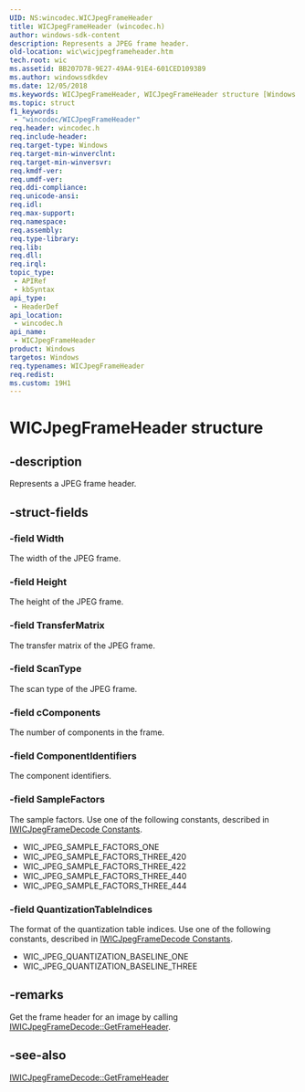 ```yaml
---
UID: NS:wincodec.WICJpegFrameHeader
title: WICJpegFrameHeader (wincodec.h)
author: windows-sdk-content
description: Represents a JPEG frame header.
old-location: wic\wicjpegframeheader.htm
tech.root: wic
ms.assetid: BB207D78-9E27-49A4-91E4-601CED109389
ms.author: windowssdkdev
ms.date: 12/05/2018
ms.keywords: WICJpegFrameHeader, WICJpegFrameHeader structure [Windows Imaging Component], wic.wicjpegframeheader, wincodec/WICJpegFrameHeader
ms.topic: struct
f1_keywords: 
 - "wincodec/WICJpegFrameHeader"
req.header: wincodec.h
req.include-header: 
req.target-type: Windows
req.target-min-winverclnt: 
req.target-min-winversvr: 
req.kmdf-ver: 
req.umdf-ver: 
req.ddi-compliance: 
req.unicode-ansi: 
req.idl: 
req.max-support: 
req.namespace: 
req.assembly: 
req.type-library: 
req.lib: 
req.dll: 
req.irql: 
topic_type:
 - APIRef
 - kbSyntax
api_type:
 - HeaderDef
api_location:
 - wincodec.h
api_name:
 - WICJpegFrameHeader
product: Windows
targetos: Windows
req.typenames: WICJpegFrameHeader
req.redist: 
ms.custom: 19H1
---
```


# WICJpegFrameHeader structure


## -description


Represents a JPEG frame header.


## -struct-fields




### -field Width

The width of the JPEG frame.


### -field Height

The height of the JPEG frame.


### -field TransferMatrix

The transfer matrix of the JPEG frame.


### -field ScanType

The scan type of the JPEG frame.


### -field cComponents

The number of components in the frame.


### -field ComponentIdentifiers

The component identifiers.


### -field SampleFactors

The sample factors. Use one of the following constants, described in <a href="https://docs.microsoft.com/windows/desktop/wic/iwicjpegframedecode-constants">IWICJpegFrameDecode Constants</a>.

<ul>
<li>WIC_JPEG_SAMPLE_FACTORS_ONE</li>
<li>WIC_JPEG_SAMPLE_FACTORS_THREE_420</li>
<li>WIC_JPEG_SAMPLE_FACTORS_THREE_422</li>
<li>WIC_JPEG_SAMPLE_FACTORS_THREE_440</li>
<li>WIC_JPEG_SAMPLE_FACTORS_THREE_444</li>
</ul>

### -field QuantizationTableIndices

The format of the quantization table indices. Use one of the following constants, described in <a href="https://docs.microsoft.com/windows/desktop/wic/iwicjpegframedecode-constants">IWICJpegFrameDecode Constants</a>.

<ul>
<li>WIC_JPEG_QUANTIZATION_BASELINE_ONE</li>
<li>WIC_JPEG_QUANTIZATION_BASELINE_THREE </li>
</ul>

## -remarks



Get the frame header for an image by calling <a href="https://docs.microsoft.com/windows/desktop/api/wincodec/nf-wincodec-iwicjpegframedecode-getframeheader">IWICJpegFrameDecode::GetFrameHeader</a>.




## -see-also




<a href="https://docs.microsoft.com/windows/desktop/api/wincodec/nf-wincodec-iwicjpegframedecode-getframeheader">IWICJpegFrameDecode::GetFrameHeader</a>
 

 

